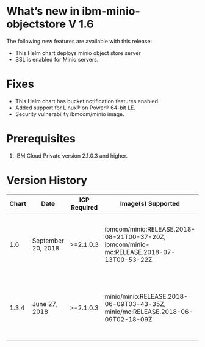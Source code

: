# What’s new in ibm-minio-objectstore V 1.6

The following new features are available with this release:

* This Helm chart deploys minio object store server
* SSL is enabled for Minio servers.

# Fixes
* This Helm chart has bucket notification features enabled.
* Added support for Linux® on Power® 64-bit LE.
* Security vulnerability ibmcom/minio image.

# Prerequisites
1. IBM Cloud Private version 2.1.0.3 and higher.

# Version History

| Chart | Date        | ICP Required | Image(s) Supported | Details |
| ----- | ----------- | ------------ | ------------------ | ------- |
| 1.6   | September 20, 2018| >=2.1.0.3    | ibmcom/minio:RELEASE.2018-08-21T00-37-20Z, ibmcom/minio-mc:RELEASE.2018-07-13T00-53-22Z | Chart for installing minio object store server on ICP |
| 1.3.4 | June 27, 2018| >=2.1.0.3    | minio/minio:RELEASE.2018-06-09T03-43-35Z, minio/mc:RELEASE.2018-06-09T02-18-09Z | Chart for installing minio object store server on ICP |
